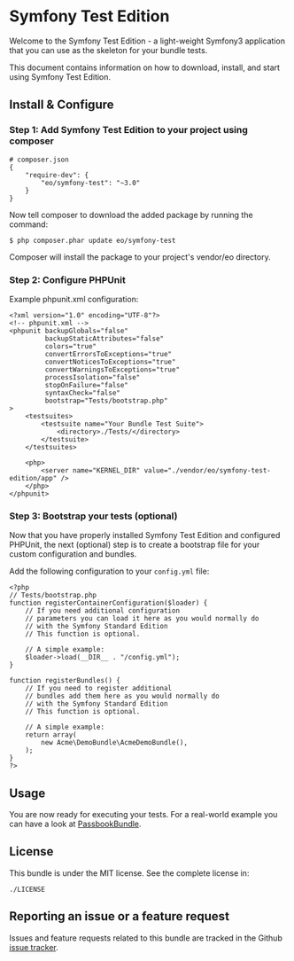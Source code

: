 # Symfony Test Edition

Welcome to the Symfony Test Edition - a light-weight Symfony3 application that you can use as the skeleton for your bundle tests.

This document contains information on how to download, install, and start using Symfony Test Edition.

## Install & Configure

### Step 1: Add Symfony Test Edition to your project using composer

```
# composer.json
{
    "require-dev": {
        "eo/symfony-test": "~3.0"
    }
}
```

Now tell composer to download the added package by running the command:

```
$ php composer.phar update eo/symfony-test
```

Composer will install the package to your project's vendor/eo directory.

### Step 2: Configure PHPUnit
Example phpunit.xml configuration:

```
<?xml version="1.0" encoding="UTF-8"?>
<!-- phpunit.xml -->
<phpunit backupGlobals="false"
         backupStaticAttributes="false"
         colors="true"
         convertErrorsToExceptions="true"
         convertNoticesToExceptions="true"
         convertWarningsToExceptions="true"
         processIsolation="false"
         stopOnFailure="false"
         syntaxCheck="false"
         bootstrap="Tests/bootstrap.php"
>
    <testsuites>
        <testsuite name="Your Bundle Test Suite">
            <directory>./Tests/</directory>
        </testsuite>
    </testsuites>

    <php>
        <server name="KERNEL_DIR" value="./vendor/eo/symfony-test-edition/app" />
    </php>
</phpunit>
```

### Step 3: Bootstrap your tests (optional)
Now that you have properly installed Symfony Test Edition and configured PHPUnit, the next (optional) step is to create a bootstrap file for your custom configuration and bundles.

Add the following configuration to your `config.yml` file:

```
<?php
// Tests/bootstrap.php
function registerContainerConfiguration($loader) {
    // If you need additional configuration
    // parameters you can load it here as you would normally do
    // with the Symfony Standard Edition
    // This function is optional.

    // A simple example:
    $loader->load(__DIR__ . "/config.yml");
}

function registerBundles() {
    // If you need to register additional
    // bundles add them here as you would normally do
    // with the Symfony Standard Edition
    // This function is optional.

    // A simple example:
    return array(
        new Acme\DemoBundle\AcmeDemoBundle(),
    );
}
?>
```

## Usage
You are now ready for executing your tests. For a real-world example you can have a look at [PassbookBundle](https://github.com/eymengunay/PassbookBundle).

## License
This bundle is under the MIT license. See the complete license in:

```
./LICENSE
```

## Reporting an issue or a feature request
Issues and feature requests related to this bundle are tracked in the Github [issue tracker](https://github.com/eymengunay/symfony-test/issues).